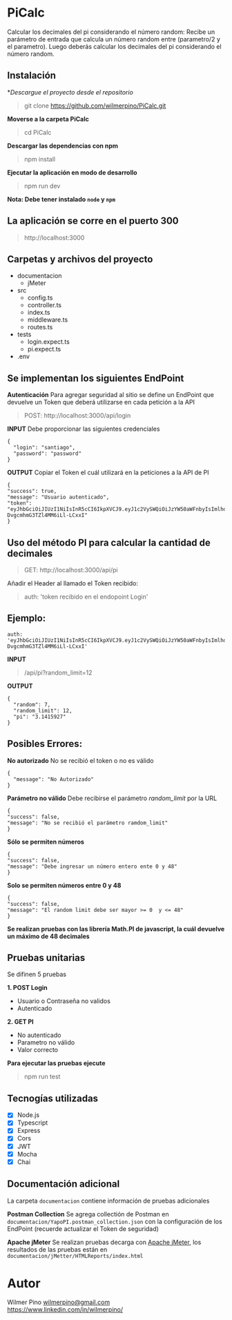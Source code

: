 # PiCalc
Calcular los decimales del pi considerando el número random: Recibe un parámetro de entrada que calcula un número random entre (parametro/2 y el
parametro). Luego deberás calcular los decimales del pi considerando el número random.

## Instalación ##
**Descargue el proyecto desde el repositorio*
> git clone https://github.com/wilmerpino/PiCalc.git

**Moverse a la carpeta PiCalc**
> cd PiCalc

**Descargar las dependencias con npm**
> npm install

**Ejecutar la aplicación en modo de desarrollo**
> npm run dev

**Nota: Debe tener instalado `node` y `npm`**

## La aplicación se corre en el puerto 300
> http://localhost:3000

## Carpetas y archivos del proyecto
- documentacion
  - jMeter  
- src
  - config.ts
  - controller.ts
  - index.ts
  - middleware.ts
  - routes.ts
- tests
  - login.expect.ts
  - pi.expect.ts
- .env

## Se implementan los siguientes EndPoint ##
**Autenticación**
Para agregar seguridad al sitio se define un EndPoint que devuelve un Token que deberá utilizarse en cada petición a la API

> POST: http://localhost:3000/api/login

**INPUT**
Debe proporcionar las siguientes credenciales
````
{
  "login": "santiago",
  "password": "password"
}
````

**OUTPUT**
Copiar el Token el cuál utilizará en la peticiones a la API de PI
````
{
"success": true,
"message": "Usuario autenticado",
"token": "eyJhbGciOiJIUzI1NiIsInR5cCI6IkpXVCJ9.eyJ1c2VySWQiOiJzYW50aWFnbyIsImlhdCI6MTYyNzE1MTkzOCwiZXhwIjoxNjI3MTg0MzM4fQ.QwsthghWjQ4pYDn0f-DvgcmhmG3TZl4MM6iLl-LCxxI"
}
````

## Uso del método PI para calcular la cantidad de decimales
> GET: http://localhost:3000/api/pi

Añadir el Header al llamado el Token recibido:
> auth: 'token recibido en el endopoint Login'

## Ejemplo:
````
auth: 'eyJhbGciOiJIUzI1NiIsInR5cCI6IkpXVCJ9.eyJ1c2VySWQiOiJzYW50aWFnbyIsImlhdCI6MTYyNzE1MTkzOCwiZXhwIjoxNjI3MTg0MzM4fQ.QwsthghWjQ4pYDn0f-DvgcmhmG3TZl4MM6iLl-LCxxI'
````

**INPUT**
> /api/pi?random_limit=12

**OUTPUT**
````
{
  "random": 7,
  "random_limit": 12,
  "pi": "3.1415927"
}
````

## Posibles Errores:

**No autorizado**
No se recibió el token o no es válido
````
{
  "message": "No Autorizado"
}
````

**Parámetro no válido**
Debe recibirse el parámetro _random_limit_ por la URL
````
{
"success": false,
"message": "No se recibió el parámetro ramdom_limit"
}
````

**Sólo se permiten números**
````
{
"success": false,
"message": "Debe ingresar un número entero ente 0 y 48"
}
````

**Solo se permiten números entre 0 y 48**
````
{
"success": false,
"message": "El random limit debe ser mayor >= 0  y <= 48"
}
````
**Se realizan pruebas con las librería Math.PI de javascript, la cuál devuelve un máximo de 48 decimales**

## Pruebas unitarias
Se difinen 5 pruebas

**1. POST Login**
   - Usuario o Contraseña no validos
   - Autenticado

**2. GET PI**
   - No autenticado
   - Parametro no válido
   - Valor correcto
   
**Para ejecutar las pruebas ejecute**
> npm run test

## Tecnogías utilizadas

- [x] Node.js
- [x] Typescript
- [x] Express
- [x] Cors
- [x] JWT
- [x] Mocha
- [x] Chai   

## Documentación adicional ##
La carpeta `documentacion` contiene información de pruebas adicionales

**Postman Collection**
Se agrega collectión de Postman en `documentacion/YapoPI.postman_collection.json` con la configuración de los EndPoint (recuerde actualizar el Token de seguridad)

**Apache jMeter**
Se realizan pruebas decarga con [Apache jMeter](https://jmeter.apache.org/), los resultados de las pruebas están en `documentacion/jMetter/HTMLReports/index.html`

# Autor #
Wilmer Pino
wilmerpino@gmail.com
https://www.linkedin.com/in/wilmerpino/



